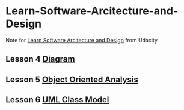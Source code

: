 # Learn-Software-Arcitecture-and-Design
Note for [Learn Software Arcitecture and Design](https://www.udacity.com/course/software-architecture-design--ud821) from Udacity

## Lesson 4 [Diagram](https://docs.google.com/document/d/12vr7DnuBZ0UYO3WQNWxCI8_KjcWUJqXKnDPMv5PNXM4/edit)
## Lesson 5 [Object Oriented Analysis](https://docs.google.com/document/d/1z_HepU3QgV9khxeOsLciBuQOHgXot271Sd9rt54yUOM/edit)
## Lesson 6 [UML Class Model](https://docs.google.com/document/d/1Pk1QSZBmsKVqslOZKZEmFt5rJqBVnq5SFs-0kkbX74E/edit)
